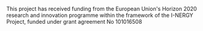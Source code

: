 
This project has received funding from the European Union's Horizon 2020 research and innovation programme within the framework of the I-NERGY Project, funded under grant agreement No 101016508
